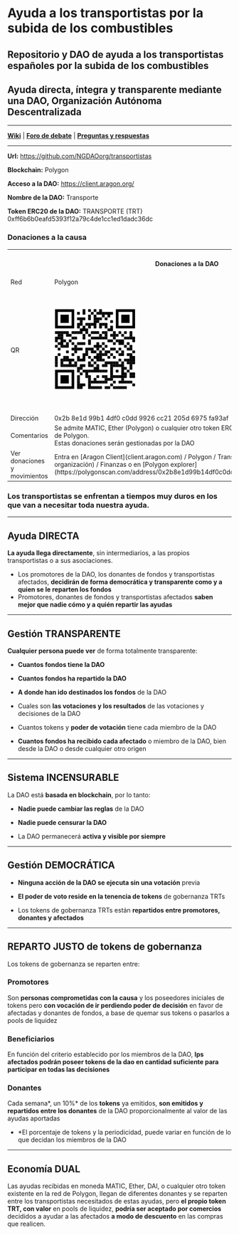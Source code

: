 # Ayuda a los transportistas por la subida de los combustibles
## Repositorio y DAO de ayuda a los transportistas españoles por la subida de los combustibles
## Ayuda directa, íntegra y transparente mediante una DAO, Organización Autónoma Descentralizada

---

**[Wiki](https://github.com/NGDAOorg/provida/wiki/DAOs)** | **[Foro de debate](https://github.com/NGDAOorg/transportistas/discussions)** | **[Preguntas y respuestas](https://github.com/NGDAOorg/transportistas/discussions/categories/q-a)**

---

**Url:** https://github.com/NGDAOorg/transportistas

**Blockchain:** Polygon

**Acceso a la DAO:** https://client.aragon.org/

**Nombre de la DAO:** Transporte

**Token ERC20 de la DAO:**  TRANSPORTE (TRT) 0xff6b6b0eafd5393f12a79c4de1cc1ed1dadc36dc

### Donaciones a la causa

<table>
 <tr>
  <th></th>
  <th> <h4>Donaciones a la DAO</h4> </th>
  <th> <h4>Donaciones con BTC</h4> </th>
  <th> <h4>Donaciones con ETH y ERC20</h4> </th>
  <th> <h4>Donaciones con DOGE coin</h4> </th>
 </tr>
 <tr>
  <td>Red</td>
  <td>Polygon</td>
  <td>Bitcoin</td>
  <td>Ethereum</td>
  <td>Dogecoin</td>
 </tr>
 <tr>
  <td>QR </td>
  <td><img src="/assets/images/TRT.png"></td>
  <td><img src="/assets/images/btc.png"></td>
  <td> <img src="/assets/images/eth.png"></td>
  <td><img src="/assets/images/doge.png"></td>
 </tr>
 <tr>
  <td>Dirección</td>
  <td>0x2b 8e1d 99b1 4df0 c0dd 9926 cc21 205d 6975 fa93af</td>
  <td>bc1 qd4e glck 8m8j 30aj 4l6l wz9u 9zpx xec3 cnlz nas</td>
  <td>0xEDA f965 05B1 46A8 bfba 6533 5d05 5149 8C70 A4D8a</td>
  <td>DJfTZ w9DZ zm7t YoBs LpB4 ZBGt tyyq MD7QZ</td>
 </tr>
 <tr>
  <td>Comentarios</td>
  <td>Se admite MATIC, Ether (Polygon) o cualquier otro token ERC20 existente dentro de la red de Polygon.<br/>Estas donaciones serán gestionadas por la DAO</td>
  <td>Las donaciones en bitcoin persiguen el mismo fin que la DAO pero no están gestionadas por la DAO</td>
  <td>Las donaciones en Ether persiguen el mismo fin que la DAO pero no están gestionadas por la DAO</td>
  <td>Las donaciones en DOGECoin persiguen el mismo fin que la DAO pero no están gestionadas por la DAO</td>
 </tr>
 <tr>
  <td>Ver donaciones y movimientos</td>
  <td>Entra en [Aragon Client](client.aragon.com) / Polygon / Transportes (Nombre de la organización) / Finanzas o en [Polygon explorer](https://polygonscan.com/address/0x2b8e1d99b14df0c0dd9926cc21205d6975fa93af)</td>
  <td>[Bitcoin explorer](https://www.blockchain.com/es/btc/address/bc1qd4eglck8m8j30aj4l6lwz9u9zpxxec3cnlznas)</td>
  <td>[Etherscan](https://etherscan.io/address/0xEDAf96505B146A8bfba65335d0551498C70A4D8a)</td>
  <td>[Dogecoin explorer](https://dogechain.info/address/DJfTZw9DZzm7tYoBsLpB4ZBGttyyqMD7QZ)</td>
 </tr>
</table>

### Los transportistas se enfrentan a tiempos muy duros en los que van a necesitar toda nuestra ayuda.

---

## Ayuda DIRECTA
**La ayuda llega directamente**, sin intermediarios, a las propios transportistas o a sus asociaciones.

  * Los promotores de la DAO, los donantes de fondos y transportistas afectados, **decidirán de forma democrática y transparente como y a quien se le reparten los fondos**
  * Promotores, donantes de fondos y transportistas afectados **saben mejor que nadie cómo y a quién repartir las ayudas**

---

## Gestión TRANSPARENTE
**Cualquier persona puede ver** de forma totalmente transparente:

* **Cuantos fondos tiene la DAO**

* **Cuantos fondos ha repartido la DAO**

* **A donde han ido destinados los fondos** de la DAO

* Cuales son **las votaciones y los resultados** de las votaciones y decisiones de la DAO

* Cuantos tokens y **poder de votación** tiene cada miembro de la DAO

* **Cuantos fondos ha recibido cada afectado** o miembro de la DAO, bien desde la DAO o desde cualquier otro origen

---

## Sistema INCENSURABLE
La DAO está **basada en blockchain**, por lo tanto:

* **Nadie puede cambiar las reglas** de la DAO

* **Nadie puede censurar la DAO**

* La DAO permanecerá **activa y visible por siempre**

---

## Gestión DEMOCRÁTICA
* **Ninguna acción de la DAO se ejecuta sin una votación** previa

* **El poder de voto reside en la tenencia de tokens** de gobernanza TRTs

* Los tokens de gobernanza TRTs están **repartidos entre promotores, donantes y afectados**

---

## REPARTO JUSTO de tokens de gobernanza
Los tokens de gobernanza se reparten entre:

### Promotores

Son **personas comprometidas con la causa** y los poseedores iniciales de tokens pero **con vocación de ir perdiendo poder de decisión** en favor de afectadas y donantes de fondos, a base de quemar sus tokens o pasarlos a pools de liquidez

### Beneficiarios

En función del criterio establecido por los miembros de la DAO, **lps afectados podrán poseer tokens de la dao en cantidad suficiente para participar en todas las decisiones**

### Donantes

Cada semana*, un 10%* de los **tokens** ya emitidos, **son emitidos y repartidos entre los donantes** de la DAO proporcionalmente al valor de las ayudas aportadas

* *El porcentaje de tokens y la periodicidad, puede variar en función de lo que decidan los miembros de la DAO

---

## Economía DUAL
Las ayudas recibidas en moneda MATIC, Ether, DAI, o cualquier otro token existente en la red de Polygon, llegan de diferentes donantes y se reparten entre los transportistas necesitados de estas ayudas, pero **el propio token TRT, con valor** en pools de liquidez, **podría ser aceptado por comercios** decididos a ayudar a las afectados **a modo de descuento** en las compras que realicen.
